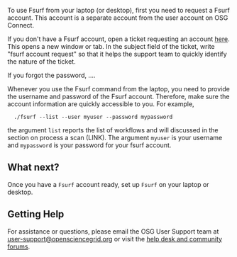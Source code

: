 [title]: - "Request a Fsurf Account "


To use Fsurf from your laptop (or desktop), first you need to request a Fsurf account.  This 
account is a separate account from the user account on OSG Connect.

If you don't have a Fsurf account, open a ticket requesting an account [here](https://support.opensciencegrid.org/support/tickets/new). This opens a new window or tab. In the subject field of the ticket, write "fsurf account request" so 
that it helps the support team to quickly identify the nature of the ticket. 

If you forgot the password, ....

Whenever you use the Fsurf command from the laptop, you need to provide the username and 
password of the Fsurf account.  Therefore, make sure the account information are quickly accessible to you. 
For example,

      ./fsurf --list --user myuser --password mypassword

the argument `list` reports the list of workflows and will discussed in the  section on process a scan (LINK).
The argument `myuser` is your username and `mypassword` is your password for your fsurf account.  

## What next?

Once you have a `Fsurf` account ready, set up `Fsurf` on your laptop or desktop. 

## Getting Help
For assistance or questions, please email the OSG User Support team  at [user-support@opensciencegrid.org](mailto:user-support@opensciencegrid.org) or visit the [help desk and community forums](http://support.opensciencegrid.org).
